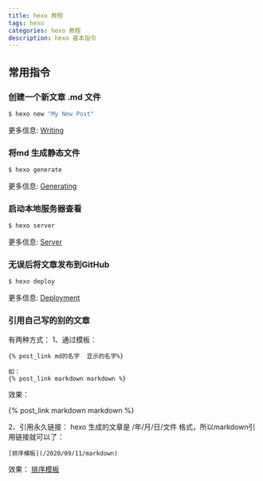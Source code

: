 ```yaml
---
title: hexo 教程
tags: hexo
categories: hexo 教程
description: hexo 基本指令
---
```


## 常用指令

### 创建一个新文章 .md 文件

``` bash
$ hexo new "My New Post"
```

更多信息: [Writing](https://hexo.io/docs/writing.html)

### 将md 生成静态文件

``` bash
$ hexo generate
```

更多信息: [Generating](https://hexo.io/docs/generating.html)



### 启动本地服务器查看

``` bash
$ hexo server
```

更多信息: [Server](https://hexo.io/docs/server.html)


### 无误后将文章发布到GitHub

``` bash
$ hexo deploy
```

更多信息: [Deployment](https://hexo.io/docs/one-command-deployment.html)


### 引用自己写的别的文章

有两种方式：
1、通过模板：

```
{% post_link md的名字  显示的名字%}

如：
{% post_link markdown markdown %}
```
效果：

{% post_link markdown markdown %}

2、引用永久链接： hexo 生成的文章是 /年/月/日/文件 格式，所以markdown引用链接就可以了：
```
[排序模板](/2020/09/11/markdown)
```
效果：
[排序模板](/2020/09/11/markdown)
